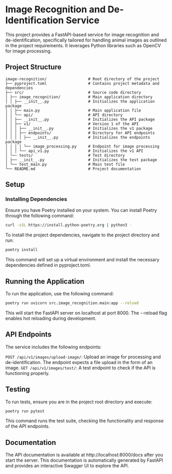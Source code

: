 # Image Recognition and De-Identification Service

This project provides a FastAPI-based service for image recognition and de-identification, specifically tailored for handling animal images as outlined in the project requirements. It leverages Python libraries such as OpenCV for image processing.

## Project Structure
```
image-recognition/                  # Root directory of the project
├── pyproject.toml                  # Contains project metadata and dependencies
├── src/                            # Source code directory
│ ├── image_recognition/            # Main application directory
│ │ ├── __init__.py                 # Initializes the application package
│ │ ├── main.py                     # Main application file
│ │ └── api/                        # API directory
│ │ ├── __init__.py                 # Initializes the API package
│ │ ├── v1/                         # Version 1 of the API
│ │ │ ├── __init__.py               # Initializes the v1 package
│ │ │ ├── endpoints/                # Directory for API endpoints
│ │ │ │ ├── __init__.py             # Initializes the endpoints package
│ │ │ │ └── image_processing.py     # Endpoint for image processing
│ │ │ └── api_v1.py                 # Initializes the v1 API
│ └── tests/                        # Test directory
│ ├── __init__.py                   # Initializes the test package
│ └── test_main.py                  # Main test file
└── README.md                       # Project documentation
```

## Setup

### Installing Dependencies

Ensure you have Poetry installed on your system. You can install Poetry through the following command:

```bash
curl -sSL https://install.python-poetry.org | python3 -
```
To install the project dependencies, navigate to the project directory and run:

```bash
poetry install
```

This command will set up a virtual environment and install the necessary dependencies defined in pyproject.toml.

## Running the Application
To run the application, use the following command:
```bash
poetry run uvicorn src.image_recognition.main:app --reload
```

This will start the FastAPI server on localhost at port 8000. The --reload flag enables hot reloading during development.

## API Endpoints
The service includes the following endpoints:

`POST /api/v1/images/upload-image/`: Upload an image for processing and de-identification. The endpoint expects a file upload in the form of an image.
`GET /api/v1/images/test/`: A test endpoint to check if the API is functioning properly.
## Testing
To run tests, ensure you are in the project root directory and execute:

```bash
poetry run pytest
```


This command runs the test suite, checking the functionality and response of the API endpoints.

## Documentation
The API documentation is available at http://localhost:8000/docs after you start the server. This documentation is automatically generated by FastAPI and provides an interactive Swagger UI to explore the API.

